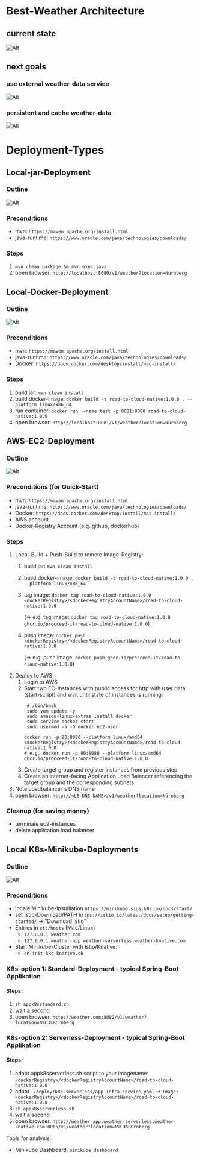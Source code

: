 # Best-Weather Architecture
## current state
![Alt](documentation/arch-goal1.drawio.svg)


## next goals
### use external weather-data service
![Alt](documentation/arch-goal2.drawio.svg)

### persistent and cache weather-data
![Alt](documentation/arch-goal3.drawio.svg)

# Deployment-Types
## Local-jar-Deployment
### Outline
![Alt](documentation/local-jar.drawio.svg)

### Preconditions
- mvn: ```https://maven.apache.org/install.html```
- java-runtime: ```https://www.oracle.com/java/technologies/downloads/```

### Steps
1. ```mvn clean package && mvn exec:java```
2. open browser: ```http://localhost:8080/v1/weather?location=Nürnberg```



## Local-Docker-Deployment
### Outline
![Alt](documentation/local-docker.drawio.svg)

### Preconditions
- mvn: ```https://maven.apache.org/install.html```
- java-runtime: ```https://www.oracle.com/java/technologies/downloads/```
- Docker: ```https://docs.docker.com/desktop/install/mac-install/```

### Steps
1. build jar: ```mvn clean install```
2. build docker-image: ```docker build -t road-to-cloud-native:1.0.0 . --platform linux/x86_64 ```
3. run container: ```docker run --name test -p 8081:8080 road-to-cloud-native:1.0.0```
4. open browser: ```http://localhost:8081/v1/weather?location=Nürnberg```

## AWS-EC2-Deployment
### Outline
![Alt](documentation/aws-docker-ec2.drawio.svg)

### Preconditions (for Quick-Start)
- mvn: ```https://maven.apache.org/install.html```
- java-runtime: ```https://www.oracle.com/java/technologies/downloads/```
- Docker: ```https://docs.docker.com/desktop/install/mac-install/```
- AWS account
- Docker-Registry Account (e.g. github, dockerhub)

### Steps
1. Local-Build + Push-Build to remote Image-Registry:
    1. build jar: ```mvn clean install```
    2. build docker-image: ```docker build -t road-to-cloud-native:1.0.0 . --platform linux/x86_64 ```
    3. tag image: ```docker tag road-to-cloud-native:1.0.0 <dockerRegistry>/<dockerRegistryAccountName>/road-to-cloud-native:1.0.0```

       (=> e.g. tag image: ```docker tag road-to-cloud-native:1.0.0 ghcr.io/procceed-it/road-to-cloud-native:1.0.0```)
    4. push image: ```docker push <dockerRegistry>/<dockerRegistryAccountName>/road-to-cloud-native:1.0.0```

       (=> e.g. push image: ```docker push ghcr.io/procceed-it/road-to-cloud-native:1.0.0```)
2. Deploy to AWS
   1. Login to AWS
   2. Start two EC-Instances with public access for http with user data (start-script) and wait until state of instances is running:
      ```
       #!/bin/bash
       sudo yum update -y
       sudo amazon-linux-extras install docker
       sudo service docker start
       sudo usermod -a -G docker ec2-user
    
      docker run -p 80:8080 --platform linux/amd64 <dockerRegistry>/<dockerRegistryAccountName>/road-to-cloud-native:1.0.0
      # e.g. docker run -p 80:8080 --platform linux/amd64 ghcr.io/procceed-it/road-to-cloud-native:1.0.0
      ```
   3. Create target group and register instances from previous step
   4. Create an internet-facing Application Load Balancer referencing the target group and the corresponding subnets
3. Note Loadbalancer´s DNS name
4. open browser: ```http://<LB-DNS-NAME>/v1/weather?location=Nürnberg```

### Cleanup (for saving money)
- terminate ec2-instances
- delete application load balancer

## Local K8s-Minikube-Deployments
### Outline
![Alt](documentation/local-k8s-minikube.drawio.svg)

### Preconditions
- locale Minikube-Installation ```https://minikube.sigs.k8s.io/docs/start/```
- set Istio-Download/PATH ```https://istio.io/latest/docs/setup/getting-started/``` -> "Download Istio"
- Entries in ```etc/hosts``` (Mac/Linux)
  - ```127.0.0.1 weather.com``` 
  - ```127.0.0.1 weather-app.weather-serverless.weather-knative.com```
- Start Minikube-Cluster with Istio/Knative:
  - ```sh init-k8s-knative.sh```

### K8s-option 1: Standard-Deployment - typical Spring-Boot Applikation
#### Steps:
1. ```sh appk8sstandard.sh```
2. wait a second
3. open browser: ```http://weather.com:8082/v1/weather?location=N%C3%BCrnberg```

### K8s-option 2: Serverless-Deployment - typical Spring-Boot Applikation
#### Steps:
1. adapt appk8sserverless.sh script to your imagename: ```<dockerRegistry>/<dockerRegistryAccountName>/road-to-cloud-native:1.0.0```
2. adapt ```./deploy/k8s-serverless/app-infra-service.yaml``` ->  ```image: <dockerRegistry>/<dockerRegistryAccountName>/road-to-cloud-native:1.0.0```
3. ```sh appk8sserverless.sh```
4. wait a second
5. open browser: ```http://weather-app.weather-serverless.weather-knative.com:8085/v1/weather?location=N%C3%BCrnberg```

Tools for analysis:
- Minikube Dashboard: ```minikube dashboard```


